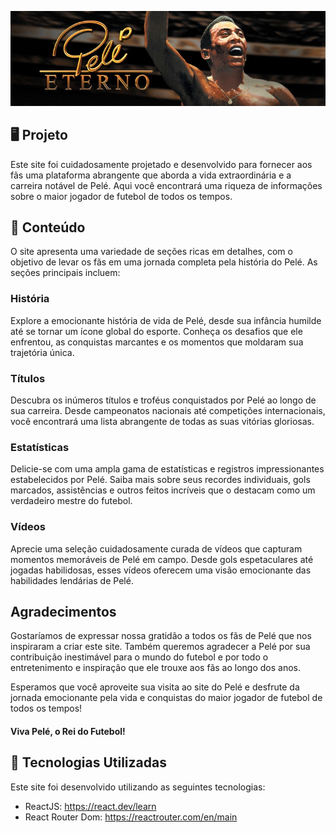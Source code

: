 <p>
    <img src="src/images/pele-eterno.jpg" alt="Prévia do Site"/>
</p>

## 🖥️ Projeto
Este site foi cuidadosamente projetado e desenvolvido para fornecer aos fãs uma plataforma abrangente que aborda a vida extraordinária e a carreira notável de Pelé. Aqui você encontrará uma riqueza de informações sobre o maior jogador de futebol de todos os tempos.

## 📄 Conteúdo
O site apresenta uma variedade de seções ricas em detalhes, com o objetivo de levar os fãs em uma jornada completa pela história do Pelé. As seções principais incluem:

### História
Explore a emocionante história de vida de Pelé, desde sua infância humilde até se tornar um ícone global do esporte. Conheça os desafios que ele enfrentou, as conquistas marcantes e os momentos que moldaram sua trajetória única.

### Títulos
Descubra os inúmeros títulos e troféus conquistados por Pelé ao longo de sua carreira. Desde campeonatos nacionais até competições internacionais, você encontrará uma lista abrangente de todas as suas vitórias gloriosas.

### Estatísticas
Delicie-se com uma ampla gama de estatísticas e registros impressionantes estabelecidos por Pelé. Saiba mais sobre seus recordes individuais, gols marcados, assistências e outros feitos incríveis que o destacam como um verdadeiro mestre do futebol.

### Vídeos
Aprecie uma seleção cuidadosamente curada de vídeos que capturam momentos memoráveis ​​de Pelé em campo. Desde gols espetaculares até jogadas habilidosas, esses vídeos oferecem uma visão emocionante das habilidades lendárias de Pelé.

## Agradecimentos
Gostaríamos de expressar nossa gratidão a todos os fãs de Pelé que nos inspiraram a criar este site. Também queremos agradecer a Pelé por sua contribuição inestimável para o mundo do futebol e por todo o entretenimento e inspiração que ele trouxe aos fãs ao longo dos anos.

Esperamos que você aproveite sua visita ao site do Pelé e desfrute da jornada emocionante pela vida e conquistas do maior jogador de futebol de todos os tempos!

#### Viva Pelé, o Rei do Futebol!

## 🚀 Tecnologias Utilizadas
Este site foi desenvolvido utilizando as seguintes tecnologias:

- ReactJS: https://react.dev/learn
- React Router Dom: https://reactrouter.com/en/main